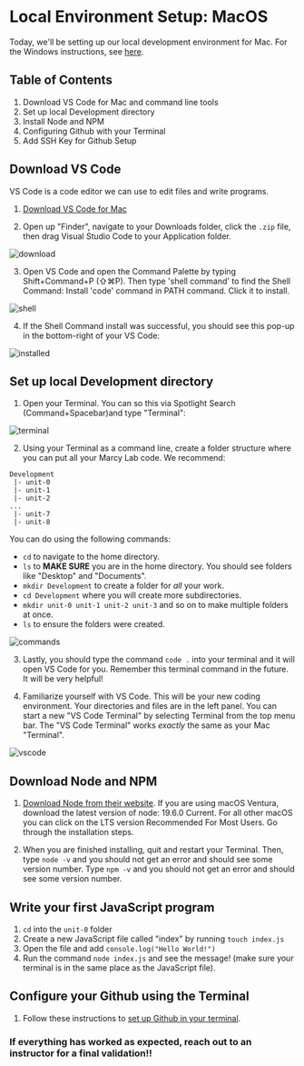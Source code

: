 # Local Environment Setup: MacOS

Today, we'll be setting up our local development environment for Mac. For the Windows instructions, see [here](https://github.com/The-Marcy-Lab-School/local-environment-setup-wsl). 

## Table of Contents
1. Download VS Code for Mac and command line tools
2. Set up local Development directory
3. Install Node and NPM
4. Configuring Github with your Terminal
5. Add SSH Key for Github Setup

## Download VS Code
VS Code is a code editor we can use to edit files and write programs. 

1. [Download VS Code for Mac](https://code.visualstudio.com/download)

2. Open up "Finder", navigate to your Downloads folder, click the `.zip` file, then drag Visual Studio Code to your Application folder.

![download](./assets/download.png)

3. Open VS Code and open the Command Palette by typing Shift+Command+P (⇧⌘P). Then type 'shell command' to find the Shell Command: Install 'code' command in PATH command. Click it to install. 

![shell](./assets/shell.png)

4. If the Shell Command install was successful, you should see this pop-up in the bottom-right of your VS Code:

![installed](./assets/installed.png)

## Set up local Development directory

1. Open your Terminal. You can so this via Spotlight Search (Command+Spacebar)and type "Terminal":

![terminal](./assets/terminal.png)

2. Using your Terminal as a command line, create a folder structure where you can put all your Marcy Lab code. We recommend:
```
Development
 |- unit-0
 |- unit-1
 |- unit-2
...
 |- unit-7
 |- unit-8
```
You can do using the following commands:
* `cd` to navigate to the home directory.
* `ls` to **MAKE SURE** you are in the home directory. You should see folders like "Desktop" and "Documents".
* `mkdir Development` to create a folder for *all* your work.
* `cd Development` where you will create more subdirectories.
* `mkdir unit-0 unit-1 unit-2 unit-3` and so on to make multiple folders at once.
* `ls` to ensure the folders were created.

![commands](./assets/commands.png)

3. Lastly, you should type the command `code .` into your terminal and it will open VS Code for you. Remember this terminal command in the future. It will be very helpful!

4. Familiarize yourself with VS Code. This will be your new coding environment. Your directories and files are in the left panel. You can start a new "VS Code Terminal" by selecting Terminal from the top menu bar. The "VS Code Terminal" works *exactly* the same as your Mac "Terminal".

![vscode](./assets/vscode.png)

## Download Node and NPM

1. [Download Node from their website](https://nodejs.org/en/). If you are using macOS Ventura, download the latest version of node: 19.6.0 Current. For all other macOS you can click on the LTS version Recommended For Most Users. Go through the installation steps. 

2. When you are finished installing, quit and restart your Terminal. Then, type `node -v` and you should not get an error and should see some version number. Type `npm -v` and you should not get an error and should see some version number.

## Write your first JavaScript program

1. `cd` into the `unit-0` folder
2. Create a new JavaScript file called "index" by running `touch index.js`
3. Open the file and add `console.log("Hello World!")`
4. Run the command `node index.js` and see the message! (make sure your terminal is in the same place as the JavaScript file).

## Configure your Github using the Terminal

1. Follow these instructions to [set up Github in your terminal](https://github.com/The-Marcy-Lab-School/github-setup).  

### If everything has worked as expected, reach out to an instructor for a final validation!!
